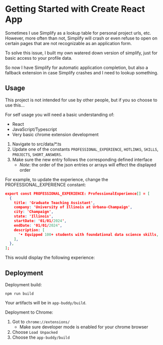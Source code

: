 # Getting Started with Create React App

Sometimes I use Simplify as a lookup table for personal project urls, etc. However, more often than not, Simplify will crash or even refuse to open on certain pages that are not recognizable as an application form.

To solve this issue, I built my own watered down version of simplify, just for basic access to your profile data.

So now I have Simplify for automatic application completion, but also a fallback extension in case Simplify crashes and I need to lookup something.

## Usage

This project is not intended for use by other people, but if you so choose to use this...

For self usage you will need a basic understanding of:
  - React
  - JavaScript/Typescript
  - Very basic chrome extension development

1. Navigate to src/data/*.ts
2. Update one of the constants `PROFESSIONAL_EXPERIENCE`, `HOTLINKS`, `SKILLS`, `PROJECTS`, `SHORT_ANSWERS`.
3. Make sure the new entry follows the corresponding defined interface
    - *_Note_*: the order of the json entries or arrays will effect the displayed order

For example, to update the experience, change the PROFESSIONAL_EXPERIENCE constant:

```json
export const PROFESSIONAL_EXPERIENCE: ProfessionalExperience[] = [
  {
    title: 'Graduate Teaching Assistant',
    company: 'University of Illinois at Urbana-Champaign',
    city: 'Champaign',
    state: 'Illinois',
    startDate: '01/01/2024',
    endDate: '01/01/2024',
    description: [
      '• Equipped 100+ students with foundational data science skills, including basic text analysis and data pipelining concepts, by teaching Python tools (Jupyter, Matplotlib, NLTK, NumPy, Pandas, SpaCy) in an Intro to Python for Data Science course',
    ],
  },
];
```

This would display the following experience:


## Deployment

Deployment build:

```
npm run build
```

Your artifacts will be in `app-buddy/build`.

Deployment to Chrome:
1. Got to `chrome://extensions/`
   - Make sure developer mode is enabled for your chrome browser
3. Choose `Load Unpacked`
4. Choose the `app-buddy/build`
